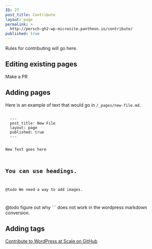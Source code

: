 ```yaml
---
ID: 27
post_title: Contribute
layout: page
permalink: >
  http://persch-gh2-wp-microsite.pantheon.io/contribute/
published: true
---
```

Rules for contributing will go here.

## Editing existing pages

Make a PR

## Adding pages

Here is an example of text that would go in `/_pages/new-file.md`.

<div><code>
  ---
  post_title: New File
  layout: page
  published: true
  ---

  New Text goes here

  ## You can use headings.

  @todo We need a way to add images.

</code></div>

@todo figure out why ``` does not work in the wordpress markdown conversion.




## Adding tags

<a class="long-box" href="https://github.com/pantheon-systems/wpas">Contribute to WordPress at Scale on GitHub</a>  
